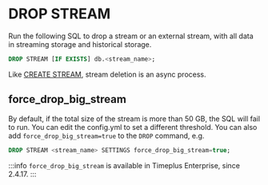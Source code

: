 # DROP STREAM
Run the following SQL to drop a stream or an external stream, with all data in streaming storage and historical storage.

```sql
DROP STREAM [IF EXISTS] db.<stream_name>;
```

Like [CREATE STREAM](sql-create-stream), stream deletion is an async process.

## force_drop_big_stream
By default, if the total size of the stream is more than 50 GB, the SQL will fail to run. You can edit the config.yml to set a different threshold. You can also add `force_drop_big_stream=true` to the `DROP` command, e.g.

```sql
DROP STREAM <stream_name> SETTINGS force_drop_big_stream=true;
```

:::info
`force_drop_big_stream` is available in Timeplus Enterprise, since 2.4.17.
:::
